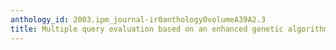 ```yaml
---
anthology_id: 2003.ipm_journal-ir0anthology0volumeA39A2.3
title: Multiple query evaluation based on an enhanced genetic algorithm
---
```

